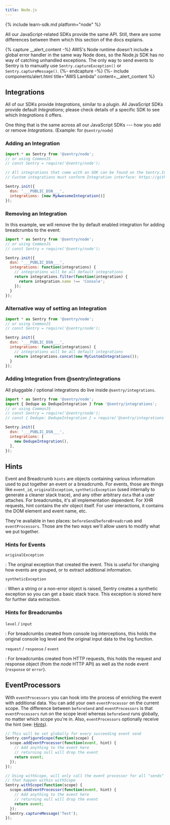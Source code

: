 ```yaml
---
title: Node.js
---
```


{% include learn-sdk.md platform="node" %}

All our JavaScript-related SDKs provide the same API. Still, there are some differences between them which this section of the docs explains.

{% capture __alert_content -%}
AWS's Node runtime doesn't include a global error handler in the same way Node does, so the Node.js SDK has no way of catching unhandled exceptions. The only way to send events to Sentry is to manually use `Sentry.captureException()` or `Sentry.captureMessage()`.
{%- endcapture -%}
{%- include components/alert.html
    title="AWS Lambda"
    content=__alert_content
%}

## Integrations

All of our SDKs provide _Integrations_, similar to a plugin. All JavaScript SDKs provide default _Integrations_; please check details of a specific SDK to see which _Integrations_ it offers.

One thing that is the same across all our JavaScript SDKs --- how you add or remove _Integrations_. (Example: for `@sentry/node`)

### Adding an Integration

```javascript
import * as Sentry from '@sentry/node';
// or using CommonJS
// const Sentry = require('@sentry/node');

// All integrations that come with an SDK can be found on the Sentry.Integrations object
// Custom integrations must conform Integration interface: https://github.com/getsentry/sentry-javascript/blob/master/packages/types/src/index.ts

Sentry.init({
  dsn: '___PUBLIC_DSN___',
  integrations: [new MyAwesomeIntegration()]
});
```

### Removing an Integration

In this example, we will remove the by default enabled integration for adding breadcrumbs to the event:

```javascript
import * as Sentry from '@sentry/node';
// or using CommonJS
// const Sentry = require('@sentry/node');

Sentry.init({
  dsn: '___PUBLIC_DSN___',
  integrations: function(integrations) {
    // integrations will be all default integrations
    return integrations.filter(function(integration) { 
      return integration.name !== 'Console';
    });
  }
});
```

### Alternative way of setting an Integration

```javascript
import * as Sentry from '@sentry/node';
// or using CommonJS
// const Sentry = require('@sentry/node');

Sentry.init({
  dsn: '___PUBLIC_DSN___',
  integrations: function(integrations) {
    // integrations will be all default integrations
    return integrations.concat(new MyCustomIntegrations());
  }
});
```

### Adding Integration from @sentry/integrations

All pluggable / optional integrations do live inside `@sentry/integrations`.

```js
import * as Sentry from '@sentry/node';
import { Dedupe as DedupeIntegration } from '@sentry/integrations';
// or using CommonJS
// const Sentry = require('@sentry/node');
// const { Dedupe: DedupeIntegration } = require('@sentry/integrations');

Sentry.init({
  dsn: '___PUBLIC_DSN___',
  integrations: [
    new DedupeIntegration(),
  ],
});
```

## Hints

Event and Breadcrumb `hints` are objects containing various information used to put together an event or a breadcrumb. For events, those are things like `event_id`, `originalException`, `syntheticException` (used internally to generate a cleaner stack trace), and any other arbitrary `data` that a user attaches. For breadcrumbs, it's all implementation dependent. For XHR requests, hint contains the xhr object itself. For user interactions, it contains the DOM element and event name, etc.

They're available in two places: `beforeSend`/`beforeBreadcrumb` and `eventProcessors`. Those are the two ways we'll allow users to modify what we put together.

### Hints for Events

`originalException`

: The original exception that created the event. This is useful for changing how events are grouped, or to extract additional information.

`syntheticException`

: When a string or a non-error object is raised, Sentry creates a synthetic exception so you can get a basic stack trace. This exception is stored here for further data extraction.

### Hints for Breadcrumbs

`level` / `input`

: For breadcrumbs created from console log interceptions, this holds the original console log level and the original input data to the log function.

`request` / `response` / `event`

: For breadcrumbs created from HTTP requests, this holds the request and response object
(from the node HTTP API) as well as the node event (`response` or `error`).

## EventProcessors

With `eventProcessors` you can hook into the process of enriching the event with additional data. You can add your own `eventProcessor` on the current scope. The difference between `beforeSend` and `eventProcessors` is that `eventProcessors` run on the scope level whereas `beforeSend` runs globally, no matter which scope you're in.
Also, `eventProcessors` optionally receive the hint (see: [Hints](#hints)).

```javascript
// This will be set globally for every succeeding event send
Sentry.configureScope(function(scope) {
  scope.addEventProcessor(function(event, hint) {
    // Add anything to the event here
    // returning null will drop the event
    return event;
  });
});

// Using withScope, will only call the event processor for all "sends"
// that happen within withScope
Sentry.withScope(function(scope) {
  scope.addEventProcessor(function(event, hint) {
    // Add anything to the event here
    // returning null will drop the event
    return event;
  });
  Sentry.captureMessage('Test');
});
```

